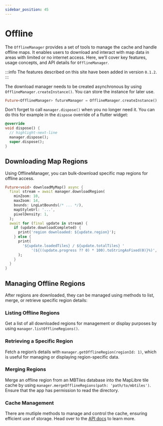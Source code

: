 ```yaml
---
sidebar_position: 45
---
```


# Offline

The `OfflineManager` provides a set of tools to manage the cache and handle
offline maps. It enables users to download and interact with map data in areas
with limited or no internet access. Here, we’ll cover key features, usage
concepts, and API details for `OfflineManager`.

:::info
The features described on this site have been added in version `0.1.2`.
:::

The download manager needs to be created asynchronous by
using `OfflineManager.createInstance()`. You can store the instance for later
use.

```dart
Future<OfflineManager> futureManager = OfflineManager.createInstance();
```

Don't forget to call `manager.dispose()` when you no longer need it. You
can do this for example in the `dispose` override of a flutter widget:

```dart
@override
void dispose() {
  // highlight-next-line
  manager.dispose();
  super.dispose();
}
```

## Downloading Map Regions

Using OfflineManager, you can bulk-download specific map regions for offline
access.

```dart
Future<void> downloadMyMap() async {
  final stream = await manager.downloadRegion(
    minZoom: 10,
    maxZoom: 14,
    bounds: LngLatBounds(/* ... */),
    mapStyleUrl: '...',
    pixelDensity: 1,
  );
  await for (final update in stream) {
    if (update.downloadCompleted) {
      print('region downloaded: ${update.region}');
    } else {
      print(
        '${update.loadedTiles} / ${update.totalTiles} '
            '(${((update.progress ?? 0) * 100).toStringAsFixed(0)}%)',
      );
    }
  }
}
```

## Managing Offline Regions

After regions are downloaded, they can be managed using methods to list, merge,
or retrieve specific region details:

### Listing Offline Regions

Get a list of all downloaded regions for management or display purposes by
using `manager.listOfflineRegions()`.

### Retrieving a Specific Region

Fetch a region’s details with `manager.getOfflineRegion(regionId: 1)`, which is
useful for managing or displaying region-specific data.

### Merging Regions

Merge an offline region from an MBTiles database into the MapLibre tile cache by
using `manager.mergeOfflineRegions(path: 'path/to/mbtiles')`. Ensure that the
app has permission to read the directory.

### Cache Management

There are mutliple methods to manage and control the cache, ensuring efficient
use of storage. Head over to
the [API docs](https://pub.dev/documentation/maplibre/latest/maplibre/OfflineManager-class.html)
to learn more.